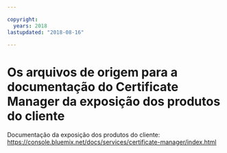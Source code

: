 ```yaml
---

copyright:
  years: 2018
lastupdated: "2018-08-16"

---
```



# Os arquivos de origem para a documentação do Certificate Manager da exposição dos produtos do cliente


Documentação da exposição dos produtos do cliente:
https://console.bluemix.net/docs/services/certificate-manager/index.html


